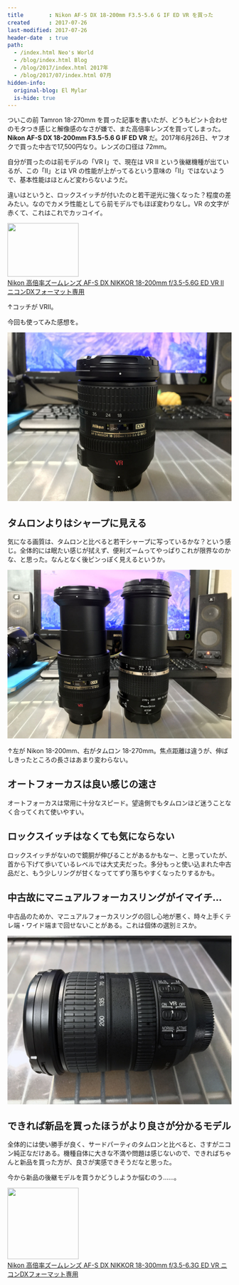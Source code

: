 ```yaml
---
title        : Nikon AF-S DX 18-200mm F3.5-5.6 G IF ED VR を買った
created      : 2017-07-26
last-modified: 2017-07-26
header-date  : true
path:
  - /index.html Neo's World
  - /blog/index.html Blog
  - /blog/2017/index.html 2017年
  - /blog/2017/07/index.html 07月
hidden-info:
  original-blog: El Mylar
  is-hide: true
---
```


ついこの前 Tamron 18-270mm を買った記事を書いたが、どうもピント合わせのモタつき感じと解像感のなさが嫌で、また高倍率レンズを買ってしまった。__Nikon AF-S DX 18-200mm F3.5-5.6 G IF ED VR__ だ。2017年6月26日、ヤフオクで買った中古で17,500円なり。レンズの口径は 72mm。

自分が買ったのは前モデルの「VR I」で、現在は VR II という後継機種が出ているが、この「II」とは VR の性能が上がってるという意味の「II」ではないようで、基本性能はほとんど変わらないようだ。

違いはというと、ロックスイッチが付いたのと若干逆光に強くなった？程度の差みたい。なのでカメラ性能としてら前モデルでもほぼ変わりなし。VR の文字が赤くて、これはこれでカッコイイ。

<div class="ad-amazon">
  <div class="ad-amazon-image">
    <a href="https://www.amazon.co.jp/dp/B002JM0LM4?tag=neos21-22&amp;linkCode=osi&amp;th=1&amp;psc=1">
      <img src="https://m.media-amazon.com/images/I/512aCwp1rpL._SL160_.jpg" width="160" height="120">
    </a>
  </div>
  <div class="ad-amazon-info">
    <div class="ad-amazon-title">
      <a href="https://www.amazon.co.jp/dp/B002JM0LM4?tag=neos21-22&amp;linkCode=osi&amp;th=1&amp;psc=1">Nikon 高倍率ズームレンズ AF-S DX NIKKOR 18-200mm f/3.5-5.6G ED VR II ニコンDXフォーマット専用</a>
    </div>
  </div>
</div>

↑コッチが VRII。

今回も使ってみた感想を。

![赤い VR のロゴ](./26-02-01.jpg)

## タムロンよりはシャープに見える

気になる画質は、タムロンと比べると若干シャープに写っているかな？という感じ。全体的には眠たい感じが拭えず、便利ズームってやっぱりこれが限界なのかな、と思った。なんとなく後ピンっぽく見えるというか。

![右のタムロンと比較](./26-02-02.jpg)

↑左が Nikon 18-200mm、右がタムロン 18-270mm。焦点距離は違うが、伸ばしきったところの長さはあまり変わらない。

## オートフォーカスは良い感じの速さ

オートフォーカスは常用に十分なスピード。望遠側でもタムロンほど迷うことなく合ってくれて使いやすい。

## ロックスイッチはなくても気にならない

ロックスイッチがないので鏡胴が伸びることがあるかもなー、と思っていたが、首から下げて歩いているレベルでは大丈夫だった。多分もっと使い込まれた中古品だと、もう少しリングが甘くなっててずり落ちやすくなったりするかも。

## 中古故にマニュアルフォーカスリングがイマイチ…

中古品のためか、マニュアルフォーカスリングの回し心地が悪く、時々上手くテレ端・ワイド端まで回せないことがある。これは個体の選別ミスか。

![スイッチ類](./26-02-03.jpg)

## できれば新品を買ったほうがより良さが分かるモデル

全体的には使い勝手が良く、サードパーティのタムロンと比べると、さすがニコン純正なだけある。機種自体に大きな不満や問題は感じないので、できればちゃんと新品を買った方が、良さが実感できそうだなと思った。

今から新品の後継モデルを買うかどうしようか悩むのう……。

<div class="ad-amazon">
  <div class="ad-amazon-image">
    <a href="https://www.amazon.co.jp/dp/B00JL64FZU?tag=neos21-22&amp;linkCode=osi&amp;th=1&amp;psc=1">
      <img src="https://m.media-amazon.com/images/I/41GD24bFDdL._SL160_.jpg" width="160" height="160">
    </a>
  </div>
  <div class="ad-amazon-info">
    <div class="ad-amazon-title">
      <a href="https://www.amazon.co.jp/dp/B00JL64FZU?tag=neos21-22&amp;linkCode=osi&amp;th=1&amp;psc=1">Nikon 高倍率ズームレンズ AF-S DX NIKKOR 18-300mm f/3.5-6.3G ED VR ニコンDXフォーマット専用</a>
    </div>
  </div>
</div>
